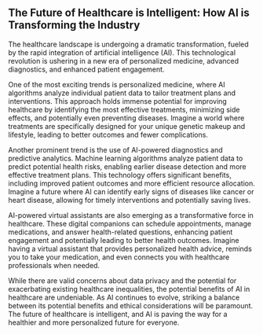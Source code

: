 ## The Future of Healthcare is Intelligent: How AI is Transforming the Industry

The healthcare landscape is undergoing a dramatic transformation, fueled by the rapid integration of artificial intelligence (AI). This technological revolution is ushering in a new era of personalized medicine, advanced diagnostics, and enhanced patient engagement.

One of the most exciting trends is personalized medicine, where AI algorithms analyze individual patient data to tailor treatment plans and interventions. This approach holds immense potential for improving healthcare by identifying the most effective treatments, minimizing side effects, and potentially even preventing diseases. Imagine a world where treatments are specifically designed for your unique genetic makeup and lifestyle, leading to better outcomes and fewer complications.

Another prominent trend is the use of AI-powered diagnostics and predictive analytics. Machine learning algorithms analyze patient data to predict potential health risks, enabling earlier disease detection and more effective treatment plans. This technology offers significant benefits, including improved patient outcomes and more efficient resource allocation. Imagine a future where AI can identify early signs of diseases like cancer or heart disease, allowing for timely interventions and potentially saving lives.

AI-powered virtual assistants are also emerging as a transformative force in healthcare. These digital companions can schedule appointments, manage medications, and answer health-related questions, enhancing patient engagement and potentially leading to better health outcomes. Imagine having a virtual assistant that provides personalized health advice, reminds you to take your medication, and even connects you with healthcare professionals when needed.

While there are valid concerns about data privacy and the potential for exacerbating existing healthcare inequalities, the potential benefits of AI in healthcare are undeniable. As AI continues to evolve, striking a balance between its potential benefits and ethical considerations will be paramount. The future of healthcare is intelligent, and AI is paving the way for a healthier and more personalized future for everyone.